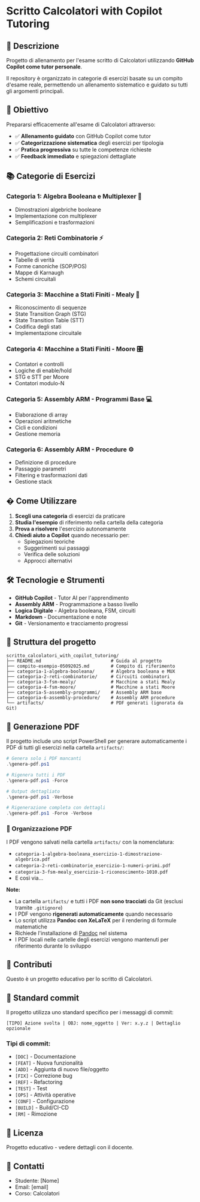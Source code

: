 # Scritto Calcolatori with Copilot Tutoring

## 📖 Descrizione

Progetto di allenamento per l'esame scritto di Calcolatori utilizzando **GitHub Copilot come tutor personale**. 

Il repository è organizzato in categorie di esercizi basate su un compito d'esame reale, permettendo un allenamento sistematico e guidato su tutti gli argomenti principali.

## 🎯 Obiettivo

Prepararsi efficacemente all'esame di Calcolatori attraverso:
- ✅ **Allenamento guidato** con GitHub Copilot come tutor
- ✅ **Categorizzazione sistematica** degli esercizi per tipologia
- ✅ **Pratica progressiva** su tutte le competenze richieste
- ✅ **Feedback immediato** e spiegazioni dettagliate

## 📚 Categorie di Esercizi

### **Categoria 1: Algebra Booleana e Multiplexer** 🔢
- Dimostrazioni algebriche booleane
- Implementazione con multiplexer
- Semplificazioni e trasformazioni

### **Categoria 2: Reti Combinatorie** ⚡
- Progettazione circuiti combinatori
- Tabelle di verità
- Forme canoniche (SOP/POS)
- Mappe di Karnaugh
- Schemi circuitali

### **Categoria 3: Macchine a Stati Finiti - Mealy** 🔄
- Riconoscimento di sequenze
- State Transition Graph (STG)
- State Transition Table (STT)
- Codifica degli stati
- Implementazione circuitale

### **Categoria 4: Macchine a Stati Finiti - Moore** 🎛️
- Contatori e controlli
- Logiche di enable/hold
- STG e STT per Moore
- Contatori modulo-N

### **Categoria 5: Assembly ARM - Programmi Base** 💻
- Elaborazione di array
- Operazioni aritmetiche
- Cicli e condizioni
- Gestione memoria

### **Categoria 6: Assembly ARM - Procedure** ⚙️
- Definizione di procedure
- Passaggio parametri
- Filtering e trasformazioni dati
- Gestione stack

## � Come Utilizzare

1. **Scegli una categoria** di esercizi da praticare
2. **Studia l'esempio** di riferimento nella cartella della categoria
3. **Prova a risolvere** l'esercizio autonomamente
4. **Chiedi aiuto a Copilot** quando necessario per:
   - Spiegazioni teoriche
   - Suggerimenti sui passaggi
   - Verifica delle soluzioni
   - Approcci alternativi

## 🛠️ Tecnologie e Strumenti

- **GitHub Copilot** - Tutor AI per l'apprendimento
- **Assembly ARM** - Programmazione a basso livello  
- **Logica Digitale** - Algebra booleana, FSM, circuiti
- **Markdown** - Documentazione e note
- **Git** - Versionamento e tracciamento progressi

## 📂 Struttura del progetto

```
scritto_calcolatori_with_copilot_tutoring/
├── README.md                          # Guida al progetto
├── compito-esempio-05092025.md        # Compito di riferimento
├── categoria-1-algebra-booleana/      # Algebra booleana e MUX
├── categoria-2-reti-combinatorie/     # Circuiti combinatori
├── categoria-3-fsm-mealy/             # Macchine a stati Mealy
├── categoria-4-fsm-moore/             # Macchine a stati Moore
├── categoria-5-assembly-programmi/    # Assembly ARM base
├── categoria-6-assembly-procedure/    # Assembly ARM procedure
└── artifacts/                         # PDF generati (ignorata da Git)
```

## 📄 Generazione PDF

Il progetto include uno script PowerShell per generare automaticamente i PDF di tutti gli esercizi nella cartella `artifacts/`:

```powershell
# Genera solo i PDF mancanti
.\genera-pdf.ps1

# Rigenera tutti i PDF
.\genera-pdf.ps1 -Force

# Output dettagliato
.\genera-pdf.ps1 -Verbose

# Rigenerazione completa con dettagli
.\genera-pdf.ps1 -Force -Verbose
```

### 📁 Organizzazione PDF

I PDF vengono salvati nella cartella `artifacts/` con la nomenclatura:
- `categoria-1-algebra-booleana_esercizio-1-dimostrazione-algebrica.pdf`
- `categoria-2-reti-combinatorie_esercizio-1-numeri-primi.pdf`
- `categoria-3-fsm-mealy_esercizio-1-riconoscimento-1010.pdf`
- E così via...

**Note:**
- La cartella `artifacts/` e tutti i PDF **non sono tracciati** da Git (esclusi tramite `.gitignore`)
- I PDF vengono **rigenerati automaticamente** quando necessario
- Lo script utilizza **Pandoc con XeLaTeX** per il rendering di formule matematiche
- Richiede l'installazione di [Pandoc](https://pandoc.org/) nel sistema
- I PDF locali nelle cartelle degli esercizi vengono mantenuti per riferimento durante lo sviluppo

## 🤝 Contributi

Questo è un progetto educativo per lo scritto di Calcolatori.

## 📝 Standard commit

Il progetto utilizza uno standard specifico per i messaggi di commit:

```text
[TIPO] Azione svolta | OBJ: nome_oggetto | Ver: x.y.z | Dettaglio opzionale
```

### Tipi di commit:
- `[DOC]` - Documentazione
- `[FEAT]` - Nuova funzionalità
- `[ADD]` - Aggiunta di nuovo file/oggetto
- `[FIX]` - Correzione bug
- `[REF]` - Refactoring
- `[TEST]` - Test
- `[OPS]` - Attività operative
- `[CONF]` - Configurazione
- `[BUILD]` - Build/CI-CD
- `[RM]` - Rimozione

## 📄 Licenza

Progetto educativo - vedere dettagli con il docente.

## 📧 Contatti

- Studente: [Nome]
- Email: [email]
- Corso: Calcolatori